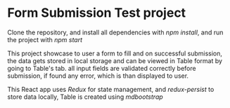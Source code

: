 # Form Submission Test project

Clone the repository, and install all dependencies with *npm install*,
and run the project with *npm start*

This project showcase to user a form to fill and on successful submission, the data gets stored in local storage
and can be viewed in Table format by going to Table's tab.
all input fields are validated correctly before submission, if found any error, which is than displayed to user.

This React app uses *Redux* for state management, and *redux-persist* to store data locally,
Table is created using *mdbootstrap*
